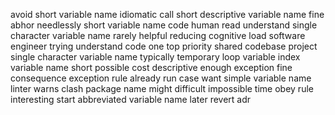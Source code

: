 avoid short variable name idiomatic call short descriptive variable name fine abhor needlessly short variable name code human read understand single character variable name rarely helpful reducing cognitive load software engineer trying understand code one top priority shared codebase project single character variable name typically temporary loop variable index variable name short possible cost descriptive enough exception fine consequence exception rule already run case want simple variable name linter warns clash package name might difficult impossible time obey rule interesting start abbreviated variable name later revert adr